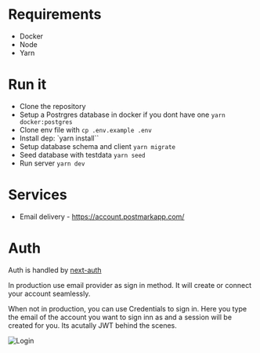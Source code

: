 # Requirements
- Docker
- Node
- Yarn

# Run it
- Clone the repository 
- Setup a Postrgres database in docker if you dont have one `yarn docker:postgres`
- Clone env file with `cp .env.example .env`
- Install dep: `yarn install``
- Setup database schema and client `yarn migrate`
- Seed database with testdata `yarn seed`
- Run server `yarn dev`

# Services

- Email delivery - https://account.postmarkapp.com/

# Auth
Auth is handled by [next-auth](https://next-auth.js.org/)

In production use email provider as sign in method. It will create or connect your account seamlessly. 

When not in production, you can use Credentials to sign in. Here you type the email of the account you want to sign inn as and a session will be created for you. Its acutally JWT behind the scenes.

![Login]("./../apps/core/public/login.png)
